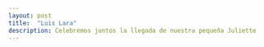 ```yaml
---
layout: post
title:  "Luis Lara"
description: Celebremos juntos la llegada de nuestra pequeña Juliette 
---
```

